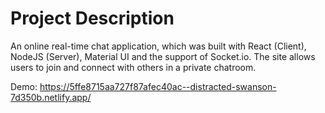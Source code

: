 # Project Description
An online real-time chat application, which was built with React (Client), NodeJS (Server), Material UI and the support of Socket.io. 
The site allows users to join and connect with others in a private chatroom.

Demo: https://5ffe8715aa727f87afec40ac--distracted-swanson-7d350b.netlify.app/
